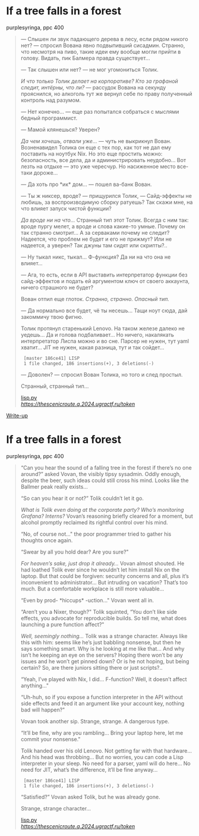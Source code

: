# If a tree falls in a forest

purplesyringa, ppc 400

> — Слышен ли звук падающего дерева в лесу, если рядом никого нет? — спросил Вована
>  явно подвыпивший сисадмин. Странно, что несмотря на пиво, такие идеи ему вообще могли прийти в
>  голову. Видать, пик Балмера правда существует…
> 
>  — Так слышен или нет? — не мог угомониться Толик.
> 
> *И что только Толик делает на корпоративе? Кто за графаной следит, интёрны, что ли?* —
>  рассудок Вована на секунду прояснился, но алкоголь тут же вернул себе по праву полученный контроль
>  над разумом.
> 
>  — Нет конечно… — еще раз попытался собраться с мыслями бедный программист.
> 
>  — Мамой клянешься? Уверен?
> 
> *Да чем хочешь, отвали уже…* — чуть не выкрикнул Вован. Возненавидел Толика он еще с
>  тех пор, как тот не дал ему поставить на ноутбук Nix. Но это еще простить можно: безопасность, все
>  дела, да и администрировать неудобно… Вот лезть на отдыхе — это уже чересчур. Но
>  насиженное место все-таки дороже…
> 
>  — Да хоть про \*ик\* дом… — пошел ва-банк Вован.
> 
>  — Ты ж никсер, вроде? — прищурился Толик, — Сайд-эффекты не любишь, за
>  воспроизводимую сборку ратуешь? Так скажи мне, на что влияет запуск чистой функции?
> 
> *Да вроде ни на что…* Странный тип этот Толик. Всегда с ним так: вроде пургу мелет, а вроде
>  и слова какие-то умные. Почему он так странно смотрит… А за серваками почему не следит?
>  Надеется, что проблем не будет и его не прижмут? Или не надеется, а уверен? Так джуны там сидят
>  или скрипты?..
> 
>  — Ну тыкал никс, тыкал… Ф-функция? Да ни на что она не влияет…
> 
>  — Ага, то есть, если в API выставить интерпретатор функции без сайд-эффектов и подать ей
>  аргументом ключ от своего аккаунта, ничего страшного не будет?
> 
>  Вован отпил еще глоток. *Странно, странно. Опасный тип.*
> 
>  — Да нормально все будет, чё ты несешь… Тащи ноут сюда, дай закоммичу твою фигню.
> 
>  Толик протянул старенький Lenovo. На таком железе далеко не уедешь… Да и голова подбаливает…
>  Но ничего, накалякать интерпретатор Лиспа можно и во сне. Парсер не нужен, тут yaml хватит… JIT
>  не нужен, какая разница, тут и так сойдет…
> 
> ```
>  [master 186ce41] LISP
>  1 file changed, 186 insertions(+), 3 deletions(-)
> ```
> 
>  — Доволен? — спросил Вован Толика, но того и след простыл.
> 
>  Странный, странный тип…
>
> [lisp.py](app/lisp/lisp.py)  
> *https://thescenicroute.q.2024.ugractf.ru/token*

[Write-up](WRITEUP.md)

# If a tree falls in a forest

purplesyringa, ppc 400

> “Can you hear the sound of a falling tree in the forest if there’s no one around?” asked Vovan,
>  the visibly tipsy sysadmin. Oddly enough, despite the beer, such ideas could still cross his
>  mind. Looks like the Ballmer peak really exists…
> 
>  “So can you hear it or not?” Tolik couldn’t let it go.
> 
> *What is Tolik even doing at the corporate party? Who’s monitoring Grafana? Interns?*
>  Vovan’s reasoning briefly cleared for a moment, but alcohol promptly reclaimed its rightful
>  control over his mind.
> 
>  “No, of course not…" the poor programmer tried to gather his thoughts once again.
> 
>  “Swear by all you hold dear? Are you sure?"
> 
> *For heaven’s sake, just drop it already…* Vovan almost shouted. He had loathed Tolik
>  ever since he wouldn’t let him install Nix on the laptop. But that could be forgiven: security
>  concerns and all, plus it’s inconvenient to administrator… But intruding on vacation? That’s
>  too much. But a comfortable workplace is still more valuable…
> 
>  “Even by prod- \*hiccups\* -uction…" Vovan went all in.
> 
>  “Aren’t you a Nixer, though?" Tolik squinted, “You don’t like side effects, you advocate for
>  reproducible builds. So tell me, what does launching a pure function affect?"
> 
> *Well, seemingly nothing…* Tolik was a strange character. Always like this with him:
>  seems like he’s just babbling nonsense, but then he says something smart. Why is he looking at
>  me like that… And why isn’t he keeping an eye on the servers? Hoping there won’t be any issues
>  and he won’t get pinned down? Or is he not hoping, but being certain? So, are there juniors
>  sitting there or just scripts?..
> 
>  “Yeah, I’ve played with Nix, I did… F-function? Well, it doesn’t affect anything…"
> 
>  “Uh-huh, so if you expose a function interpreter in the API without side effects and feed it an
>  argument like your account key, nothing bad will happen?"
> 
>  Vovan took another sip. Strange, strange. A dangerous type.
> 
>  “It’ll be fine, why are you rambling… Bring your laptop here, let me commit your nonsense."
> 
>  Tolik handed over his old Lenovo. Not getting far with that hardware… And his head was
>  throbbing… But no worries, you can code a Lisp interpreter in your sleep. No need for a
>  parser, yaml will do here… No need for JIT, what’s the difference, it’ll be fine anyway…
> 
> ```
>  [master 186ce41] LISP
>  1 file changed, 186 insertions(+), 3 deletions(-)
> ```
> 
>  “Satisfied?” Vovan asked Tolik, but he was already gone.
> 
>  Strange, strange character…
>
> [lisp.py](app/lisp/lisp.py)  
> *https://thescenicroute.q.2024.ugractf.ru/token*
